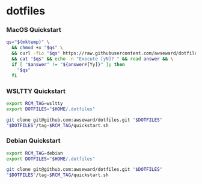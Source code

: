 # dotfiles

### MacOS Quickstart

```sh
qs="$(mktemp)" \
  && chmod +x "$qs" \
  && curl -fLo "$qs" https://raw.githubusercontent.com/awseward/dotfiles/master/quickstart.sh \
  && cat "$qs" && echo -n "Execute [yN]? " && read answer && \
  if [ "$answer" != "${answer#[Yy]}" ]; then
    "$qs"
  fi
```

### WSLTTY Quickstart

```sh
export RCM_TAG=wsltty
export DOTFILES="$HOME/.dotfiles"

git clone git@github.com:awseward/dotfiles.git "$DOTFILES"
"$DOTFILES"/tag-$RCM_TAG/quickstart.sh
```

### Debian Quickstart

```sh
export RCM_TAG=debian
export DOTFILES="$HOME/.dotfiles"

git clone git@github.com:awseward/dotfiles.git "$DOTFILES"
"$DOTFILES"/tag-$RCM_TAG/quickstart.sh
```

